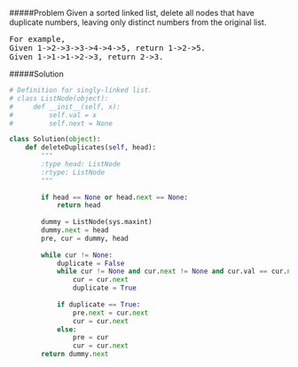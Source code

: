 #####Problem
Given a sorted linked list, delete all nodes that have duplicate numbers, leaving only distinct numbers from the original list.

<pre>
For example,
Given 1->2->3->3->4->4->5, return 1->2->5.
Given 1->1->1->2->3, return 2->3.
</pre>

#####Solution
```python
# Definition for singly-linked list.
# class ListNode(object):
#     def __init__(self, x):
#         self.val = x
#         self.next = None

class Solution(object):
    def deleteDuplicates(self, head):
        """
        :type head: ListNode
        :rtype: ListNode
        """
        
        if head == None or head.next == None:
            return head
        
        dummy = ListNode(sys.maxint)
        dummy.next = head
        pre, cur = dummy, head
        
        while cur != None:
            duplicate = False
            while cur != None and cur.next != None and cur.val == cur.next.val:
                cur = cur.next
                duplicate = True
            
            if duplicate == True:
                pre.next = cur.next
                cur = cur.next
            else:
                pre = cur
                cur = cur.next
        return dummy.next
```